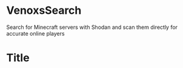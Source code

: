 # VenoxsSearch
Search for Minecraft servers with Shodan and scan them directly for accurate online players

# Title
